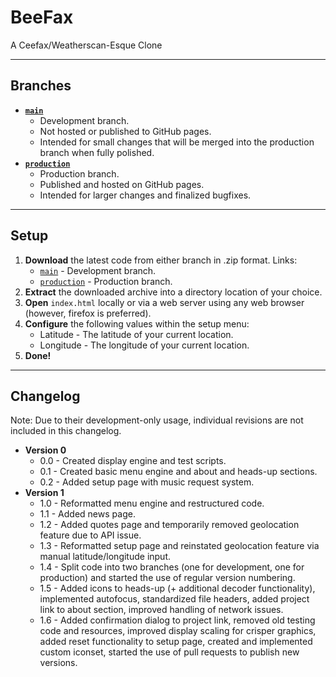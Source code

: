 # BeeFax

A Ceefax/Weatherscan-Esque Clone

---

## Branches

- **[`main`](https://github.com/sykeben/BeeFax/tree/main)**
    - Development branch.
    - Not hosted or published to GitHub pages.
    - Intended for small changes that will be merged into the production branch when fully polished.
- **[`production`](https://github.com/sykeben/BeeFax/tree/production)**
    - Production branch.
    - Published and hosted on GitHub pages.
    - Intended for larger changes and finalized bugfixes.

---

## Setup

1. **Download** the latest code from either branch in .zip format. Links:
    - [`main`](https://github.com/sykeben/BeeFax/archive/refs/heads/main.zip) - Development branch.
    - [`production`](https://github.com/sykeben/BeeFax/archive/refs/heads/production.zip) - Production branch.
2. **Extract** the downloaded archive into a directory location of your choice.
3. **Open** `index.html` locally or via a web server using any web browser (however, firefox is preferred).
4. **Configure** the following values within the setup menu:
    - Latitude - The latitude of your current location.
    - Longitude - The longitude of your current location.
5. **Done!**

---

## Changelog

Note: Due to their development-only usage, individual revisions are not included in this changelog.

- **Version 0**
    - 0.0 - Created display engine and test scripts.
    - 0.1 - Created basic menu engine and about and heads-up sections.
    - 0.2 - Added setup page with music request system.
- **Version 1**
    - 1.0 - Reformatted menu engine and restructured code.
    - 1.1 - Added news page.
    - 1.2 - Added quotes page and temporarily removed geolocation feature due to API issue.
    - 1.3 - Reformatted setup page and reinstated geolocation feature via manual latitude/longitude input.
    - 1.4 - Split code into two branches (one for development, one for production) and started the use of regular version numbering.
    - 1.5 - Added icons to heads-up (+ additional decoder functionality), implemented autofocus, standardized file headers, added project link to about section, improved handling of network issues.
    - 1.6 - Added confirmation dialog to project link, removed old testing code and resources, improved display scaling for crisper graphics, added reset functionality to setup page, created and implemented custom iconset, started the use of pull requests to publish new versions.